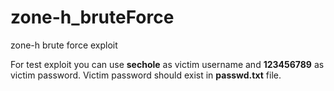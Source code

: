 # zone-h_bruteForce
zone-h brute force exploit

For test exploit you can use **sechole** as victim username and **123456789** as victim password.
Victim password should exist in **passwd.txt** file.
